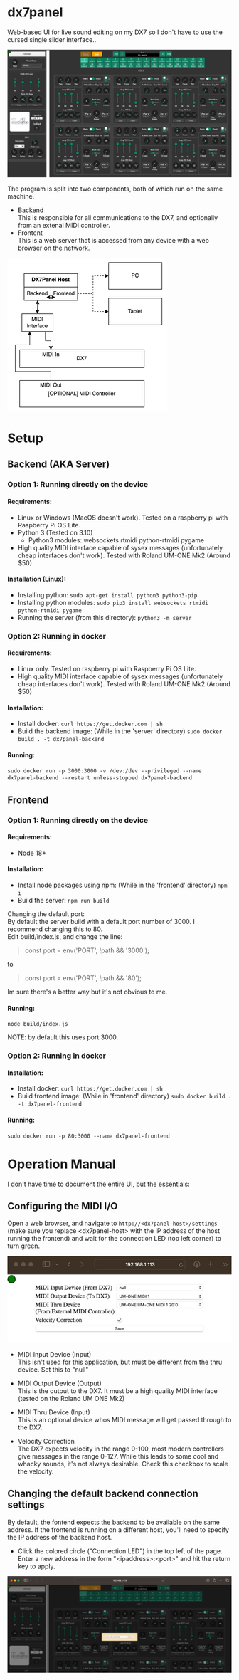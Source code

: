 # dx7panel
Web-based UI for live sound editing on my DX7 so I don't have to use the cursed single slider interface..

![DX7Panel user interface](/screenshots/frontend.jpg?raw=true "DX7Panel User Interface")


The program is split into two components, both of which run on the same machine.

- Backend<br>
This is responsible for all communications to the DX7, and optionally from an extenal MIDI controller.
- Frontent<br>
This is a web server that is accessed from any device with a web browser on the network.

![DX7Panel user interface](/screenshots/workflow.drawio.png?raw=true "DX7Panel User Interface")

# Setup 
## Backend (AKA Server)

### Option 1: Running directly on the device
#### Requirements:
- Linux or Windows (MacOS doesn't work). Tested on a raspberry pi with Raspberry Pi OS Lite.
- Python 3 (Tested on 3.10)
    - Python3 modules: websockets rtmidi python-rtmidi pygame
- High quality MIDI interface capable of sysex messages (unfortunately cheap interfaces don't work). Tested with Roland UM-ONE Mk2 (Around $50)

#### Installation (Linux):
- Installing python: `sudo apt-get install python3 python3-pip`
- Installing python modules: `sudo pip3 install websockets rtmidi python-rtmidi pygame`
- Running the server (from this directory): `python3 -m server`

### Option 2: Running in docker
#### Requirements:
- Linux only. Tested on raspberry pi with Raspberry Pi OS Lite.
- High quality MIDI interface capable of sysex messages (unfortunately cheap interfaces don't work). Tested with Roland UM-ONE Mk2 (Around $50)

#### Installation:
- Install docker: `curl https://get.docker.com | sh` 
- Build the backend image: (While in the 'server' directory) `sudo docker build . -t dx7panel-backend`

#### Running:
```
sudo docker run -p 3000:3000 -v /dev:/dev --privileged --name dx7panel-backend --restart unless-stopped dx7panel-backend
```

## Frontend

### Option 1: Running directly on the device
#### Requirements: 
- Node 18+

#### Installation:
- Install node packages using npm: (While in the 'frontend' directory) `npm i`
- Build the server: `npm run build`

Changing the default port:<br>
By default the server build with a default port number of 3000. I recommend changing this to 80. <br>
Edit build/index.js, and change the line:
> const port = env('PORT', !path && '3000');

to

> const port = env('PORT', !path && '80');

Im sure there's a better way but it's not obvious to me.


#### Running:
```
node build/index.js
```

NOTE: by default this uses port 3000.

### Option 2: Running in docker
#### Installation:
- Install docker: `curl https://get.docker.com | sh`
- Build frontend image: (While in 'frontend' directory) `sudo docker build . -t dx7panel-frontend`

#### Running:<br>
```
sudo docker run -p 80:3000 --name dx7panel-frontend
```


# Operation Manual

I don't have time to document the entire UI, but the essentials:

## Configuring the MIDI I/O
Open a web browser, and navigate to `http://<dx7panel-host>/settings` (make sure you replace \<dx7panel-host\> with the IP address of the host running the frontend) and wait for the connection LED (top left corner) to turn green.

![DX7Panel settings](/screenshots/settings.jpg?raw=true "DX7Panel Settings")

- MIDI Input Device (Input)<br>
This isn't used for this application, but must be different from the thru device. Set this to "null"

- MIDI Output Device (Output)<br>
This is the output to the DX7. It must be a high quality MIDI interface (tested on the Roland UM ONE Mk2)

- MIDI Thru Device (Input)<br>
This is an optional device whos MIDI message will get passed through to the DX7.

- Velocity Correction <br>
The DX7 expects velocity in the range 0-100, most modern controllers give messages in the range 0-127. While this leads to some cool and whacky sounds, it's not always desirable. Check this checkbox to scale the velocity.

## Changing the default backend connection settings
By default, the fontend expects the backend to be available on the same address. If the frontend is running on a different host, you'll need to specify the IP address of the backend host.
- Click the colored circle ("Connection LED") in the top left of the page. Enter a new address in the form "\<ipaddress\>:\<port\>" and hit the return key to apply.

![DX7Panel connection settings](/screenshots/connection_settings.jpg?raw=true "DX7Panel Connection Settings")


